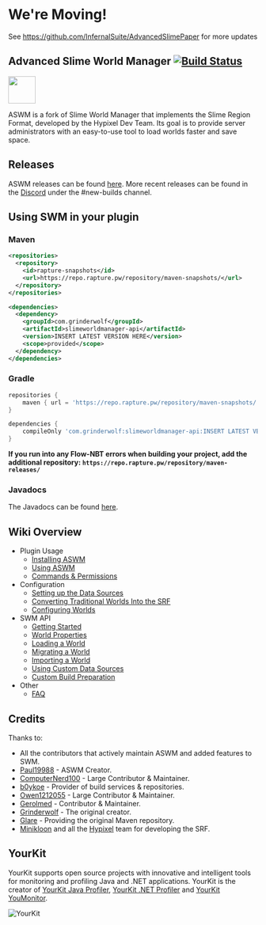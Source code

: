 # We're Moving!

See https://github.com/InfernalSuite/AdvancedSlimePaper for more updates


## Advanced Slime World Manager [![Build Status](https://travis-ci.org/Paul19988/Advanced-Slime-World-Manager.svg?branch=feature%2F1.16)](https://travis-ci.org/Paul19988/Advanced-Slime-World-Manager)

[<img src="https://discordapp.com/assets/e4923594e694a21542a489471ecffa50.svg" alt="" height="55" />](https://discord.gg/YevvsMa)

ASWM is a fork of Slime World Manager that implements the Slime Region Format, developed by the Hypixel Dev Team. 
Its goal is to provide server administrators with an easy-to-use tool to load worlds faster and save space.

## Releases

ASWM releases can be found [here](https://github.com/Paul19988/Advanced-Slime-World-Manager/releases). More recent
releases can be found in the [Discord](https://discord.gg/YevvsMa) under the #new-builds channel.

## Using SWM in your plugin

### Maven
```xml
<repositories>
  <repository>
    <id>rapture-snapshots</id>
    <url>https://repo.rapture.pw/repository/maven-snapshots/</url>
  </repository>
</repositories>
```

```xml
<dependencies>
  <dependency>
    <groupId>com.grinderwolf</groupId>
    <artifactId>slimeworldmanager-api</artifactId>
    <version>INSERT LATEST VERSION HERE</version>
    <scope>provided</scope>
  </dependency>
</dependencies>
```

### Gradle
```groovy
repositories {
    maven { url = 'https://repo.rapture.pw/repository/maven-snapshots/' }
}

dependencies {
    compileOnly 'com.grinderwolf:slimeworldmanager-api:INSERT LATEST VERSION HERE'
}
```

**If you run into any Flow-NBT errors when building your project, add the additional repository: `https://repo.rapture.pw/repository/maven-releases/`**

### Javadocs

The Javadocs can be found [here](https://grinderwolf.github.io/Slime-World-Manager/apidocs/).

## Wiki Overview
 * Plugin Usage
    * [Installing ASWM](.docs/usage/install.md)
    * [Using ASWM](.docs/usage/using.md)
    * [Commands & Permissions](.docs/usage/commands-and-permissions.md)
 * Configuration
    * [Setting up the Data Sources](.docs/config/setup-data-sources.md)
    * [Converting Traditional Worlds Into the SRF](.docs/config/convert-world-to-srf.md)
    * [Configuring Worlds](.docs/config/configure-world.md)
 * SWM API
    * [Getting Started](.docs/api/setup-dev.md)
    * [World Properties](.docs/api/properties.md)
    * [Loading a World](.docs/api/load-world.md)
    * [Migrating a World](.docs/api/migrate-world.md)
    * [Importing a World](.docs/api/import-world.md)
    * [Using Custom Data Sources](.docs/api/use-data-source.md)
    * [Custom Build Preparation](.docs/api/custom-build-preparation.md)
 * Other
   * [FAQ](.docs/other/faq.md)

## Credits

Thanks to:
 * All the contributors that actively maintain ASWM and added features to SWM.
 * [Paul19988](https://github.com/Paul19988) - ASWM Creator.
 * [ComputerNerd100](https://github.com/ComputerNerd100) - Large Contributor & Maintainer.
 * [b0ykoe](https://github.com/b0ykoe) - Provider of build services & repositories.
 * [Owen1212055](https://github.com/Owen1212055) - Large Contributor & Maintainer.
 * [Gerolmed](https://github.com/Gerolmed) - Contributor & Maintainer.
 * [Grinderwolf](https://github.com/Grinderwolf) - The original creator.
 * [Glare](https://glaremasters.me) - Providing the original Maven repository.
 * [Minikloon](https://twitter.com/Minikloon) and all the [Hypixel](https://twitter.com/HypixelNetwork) team for developing the SRF.
 
## YourKit

YourKit supports open source projects with innovative and intelligent tools for monitoring and profiling Java and .NET applications. YourKit is the creator of [YourKit Java Profiler](https://www.yourkit.com/java/profiler/), [YourKit .NET Profiler](https://www.yourkit.com/.net/profiler/) and [YourKit YouMonitor](https://www.yourkit.com/youmonitor/).

![YourKit](https://www.yourkit.com/images/yklogo.png)
